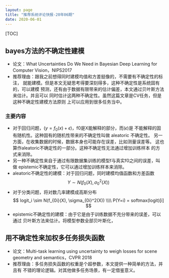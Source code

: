 ```yaml
---
layout: page
title: "推荐系统评论快报-20年06期"
date: 2020-06-01
---
```

[TOC]


## bayes方法的不确定性建模
- 论文：What Uncertainties Do We Need in Bayesian Deep Learning
  for Computer Vision，NIPS2017
- 推荐理由：跟我之前想得同时建模均值和方差挺像的，不需要有不确定性的标注，
  就能建模。但是本文无疑思考得要深刻得多，这种不确定性是系统固有的，可以建模
  预测，还有由于数据有限带来的估计偏差，本文通过贝叶斯方法来估计。并且可以
  同时估计这两种不确定性。虽然这篇文章是CV任务，但是这种不确定性建模方法原则
  上可以应用到很多任务当中。
  
### 主要内容
- 对于回归问题，$(y = f_0(x) + \epsilon)$，f0是X能解释的部分，而$(\epsilon)$是
  不能解释的固有随机性。这种固有的随机性带来的不确定性叫做 aleatoric 不确定性。
  另一方面，在收集数据的时候，数据本身也可能存在误差，比如测量误差等。
  这也算作aleatoric不确定性的一部分。这种不确定性无法通过增加训练样本
  的方式来消除。
- 另一种不确定性来自于通过有限数据集训练的模型f与真实f0之间的误差，叫做
  epistemic不确定性，它可以通过增加训练样本来消除。
- aleatoric不确定性的建模：对于回归问题，同时建模均值函数和方差函数
$$
Y \sim N(f_0(X), \sigma_0^2(X))
$$
- 对于分类问题，将对数几率建模成高斯分布
$$
logit_i \sim N(f_{0i}(X), \sigma_{0i}^2(X)) \\\\
P(Y=i) = softmax(logit)[i]
$$
- epistemic不确定性的建模：由于它是由于训练数据不充分带来的误差，可以通过
  贝叶斯方法来估计。将模型参数全部贝叶斯化，



## 用不确定性来加权多任务损失函数
- 论文：Multi-task learning using uncertainty to weigh losses 
  for scene geometry and semantics，CVPR 2018
- 推荐理由：多任务损失函数的权重是个超参数，本文提供一种简单的方法，并且有
  不错的理论逻辑。对其他做多任务场景，有一定借鉴意义。